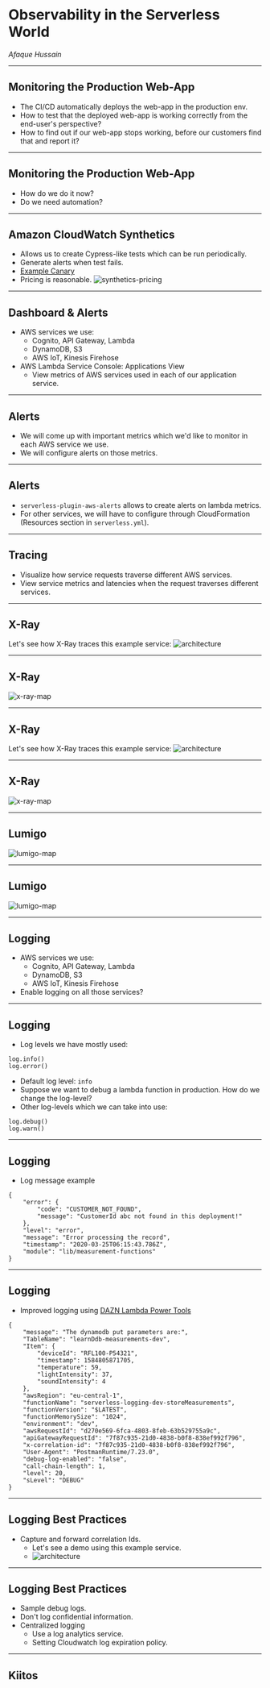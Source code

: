 # Observability in the Serverless World
*Afaque Hussain*

---

## Monitoring the Production Web-App

* The CI/CD automatically deploys the web-app in the production env.
* How to test that the deployed web-app is working correctly from the end-user's perspective?
* How to find out if our web-app stops working, before our customers find that and report it?

----

## Monitoring the Production Web-App

* How do we do it now?
* Do we need automation?

----

## Amazon CloudWatch Synthetics

* Allows us to create Cypress-like tests which can be run periodically.
* Generate alerts when test fails.
* [Example Canary](https://eu-central-1.console.aws.amazon.com/cloudwatch/home?region=eu-central-1#synthetics:canary/detail/ccl-dev)
* Pricing is reasonable.
  ![synthetics-pricing](img/synthetics-pricing.png)

---

## Dashboard & Alerts

* AWS services we use:
  - Cognito, API Gateway, Lambda
  - DynamoDB, S3
  - AWS IoT, Kinesis Firehose
* AWS Lambda Service Console: Applications View
  - View metrics of AWS services used in each of our application service.

----

## Alerts

* We will come up with important metrics which we'd like to monitor in each AWS service we use.
* We will configure alerts on those metrics.

----

## Alerts

* `serverless-plugin-aws-alerts` allows to create alerts on lambda metrics.
* For other services, we will have to configure through CloudFormation (Resources section in `serverless.yml`).

---

## Tracing

* Visualize how service requests traverse different AWS services.
* View service metrics and latencies when the request traverses different services.

----

## X-Ray

Let's see how X-Ray traces this example service:
![architecture](img/serverless-logging.png)

----

## X-Ray
![x-ray-map](img/tracing-xray-apigw.png)

----

## X-Ray

Let's see how X-Ray traces this example service:
![architecture](img/aws-iot-firehose-s3.png)

----


## X-Ray
![x-ray-map](img/tracing-aws-iot-x-ray.png)

----

## Lumigo

![lumigo-map](img/tracing-in-lumigo.png)

----

## Lumigo

![lumigo-map](img/tracing-lumigo-view-request-response.png)

---

## Logging

* AWS services we use:
  - Cognito, API Gateway, Lambda
  - DynamoDB, S3
  - AWS IoT, Kinesis Firehose
* Enable logging on all those services?

----

## Logging

* Log levels we have mostly used:
```
log.info()
log.error()
```
* Default log level: `info`
* Suppose we want to debug a lambda function in production. How do we change the log-level?
* Other log-levels which we can take into use:
```
log.debug()
log.warn()
```

----

## Logging
* Log message example
```
{
    "error": {
        "code": "CUSTOMER_NOT_FOUND",
        "message": "CustomerId abc not found in this deployment!"
    },
    "level": "error",
    "message": "Error processing the record",
    "timestamp": "2020-03-25T06:15:43.786Z",
    "module": "lib/measurement-functions"
}
```

----

## Logging
* Improved logging using [DAZN Lambda Power Tools](https://github.com/getndazn/dazn-lambda-powertools)
```
{
    "message": "The dynamodb put parameters are:",
    "TableName": "learnDdb-measurements-dev",
    "Item": {
        "deviceId": "RFL100-P54321",
        "timestamp": 1584805871705,
        "temperature": 59,
        "lightIntensity": 37,
        "soundIntensity": 4
    },
    "awsRegion": "eu-central-1",
    "functionName": "serverless-logging-dev-storeMeasurements",
    "functionVersion": "$LATEST",
    "functionMemorySize": "1024",
    "environment": "dev",
    "awsRequestId": "d270e569-6fca-4803-8feb-63b529755a9c",
    "apiGatewayRequestId": "7f87c935-21d0-4838-b0f8-838ef992f796",
    "x-correlation-id": "7f87c935-21d0-4838-b0f8-838ef992f796",
    "User-Agent": "PostmanRuntime/7.23.0",
    "debug-log-enabled": "false",
    "call-chain-length": 1,
    "level": 20,
    "sLevel": "DEBUG"
}
```

----

## Logging Best Practices

* Capture and forward correlation Ids.
  - Let's see a demo using this example service.
  - ![architecture](img/serverless-logging.png)

----

## Logging Best Practices
* Sample debug logs.
* Don't log confidential information.
* Centralized logging
  - Use a log analytics service.
  - Setting Cloudwatch log expiration policy.

---

## Kiitos